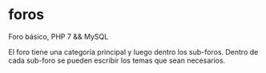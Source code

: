 # foros
Foro básico, PHP 7 &amp;&amp; MySQL

El foro tiene una categoría principal y luego dentro los sub-foros. Dentro
de cada sub-foro se pueden escribir los temas que sean necesarios.
